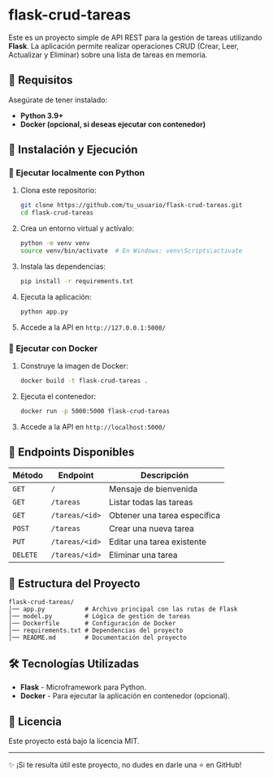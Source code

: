 # flask-crud-tareas

Este es un proyecto simple de API REST para la gestión de tareas utilizando **Flask**. La aplicación permite realizar operaciones CRUD (Crear, Leer, Actualizar y Eliminar) sobre una lista de tareas en memoria.

## 📌 Requisitos

Asegúrate de tener instalado:
- **Python 3.9+**
- **Docker (opcional, si deseas ejecutar con contenedor)**

## 🚀 Instalación y Ejecución

### 🔹 Ejecutar localmente con Python

1. Clona este repositorio:
   ```sh
   git clone https://github.com/tu_usuario/flask-crud-tareas.git
   cd flask-crud-tareas
   ```
2. Crea un entorno virtual y actívalo:
   ```sh
   python -m venv venv
   source venv/bin/activate  # En Windows: venv\Scripts\activate
   ```
3. Instala las dependencias:
   ```sh
   pip install -r requirements.txt
   ```
4. Ejecuta la aplicación:
   ```sh
   python app.py
   ```
5. Accede a la API en `http://127.0.0.1:5000/`

### 🔹 Ejecutar con Docker

1. Construye la imagen de Docker:
   ```sh
   docker build -t flask-crud-tareas .
   ```
2. Ejecuta el contenedor:
   ```sh
   docker run -p 5000:5000 flask-crud-tareas
   ```
3. Accede a la API en `http://localhost:5000/`

## 📌 Endpoints Disponibles

| Método   | Endpoint           | Descripción                      |
|----------|--------------------|----------------------------------|
| `GET`    | `/`                | Mensaje de bienvenida           |
| `GET`    | `/tareas`          | Listar todas las tareas         |
| `GET`    | `/tareas/<id>`     | Obtener una tarea específica    |
| `POST`   | `/tareas`          | Crear una nueva tarea           |
| `PUT`    | `/tareas/<id>`     | Editar una tarea existente      |
| `DELETE` | `/tareas/<id>`     | Eliminar una tarea              |

## 📂 Estructura del Proyecto

```
flask-crud-tareas/
│── app.py           # Archivo principal con las rutas de Flask
│── model.py         # Lógica de gestión de tareas
│── Dockerfile       # Configuración de Docker
│── requirements.txt # Dependencias del proyecto
│── README.md        # Documentación del proyecto
```

## 🛠️ Tecnologías Utilizadas
- **Flask** - Microframework para Python.
- **Docker** - Para ejecutar la aplicación en contenedor (opcional).

## 📜 Licencia
Este proyecto está bajo la licencia MIT.

---

✨ ¡Si te resulta útil este proyecto, no dudes en darle una ⭐ en GitHub!

